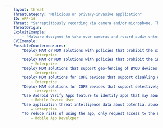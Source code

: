 ```yaml
---
    layout: threat
    ThreatCategory: "Malicious or privacy-invasive application"
    ID: APP-19
    Threat: "Surreptitiously recording via camera and/or microphone. This can be done using standard operating system APIs."
    ThreatOrigin:
    ExploitExample:
        - "Malware designed to take over cameras and record audio enters Google Play [^99]"
    CVEExample:
    PossibleCountermeasures:
        "Deploy MAM or MDM solutions with policies that prohibit the side-loading of apps, which may bypass security checks on the app.":
            - Enterprise
        "Deploy MAM or MDM solutions with policies that prohibit the installation of apps from 3rd party (unofficial) app stores.":
            - Enterprise
        "Deploy MDM solutions that support geo-fencing of BYOD devices with policies that disable device sensors (e.g., camera, microphone) when the device is being operated in sensitive locations.":
            - Enterprise
        "Deploy MDM solutions for COPE devices that support disabling device sensors (e.g. camera, microphone) that can be used for recording of nearby activity.":
            - Enterprise
        "Deploy MAM solutions for COPE devices that support selectively enabling device sensors (e.g. camera, microphone) for a whitelist of trusted enterprise applications that require those functionalities.":
            - Enterprise
        "Use Android Verify Apps feature to identify apps that may abuse sensor data to record nearby activity.":
            - Mobile Device User
        "Use application threat intelligence data about potential abuse of access to device sensors associated with apps installed on COPE or BYOD devices":
            - Enterprise
        "To reduce risks of using the app, only request access to the minimal set of shared data stores (e.g., contacts, calendar), OS services (e.g. location services), and device sensors (e.g. camera, microphone) necessary for the app to provide functionality.":
            - Mobile App Developer
---
```

